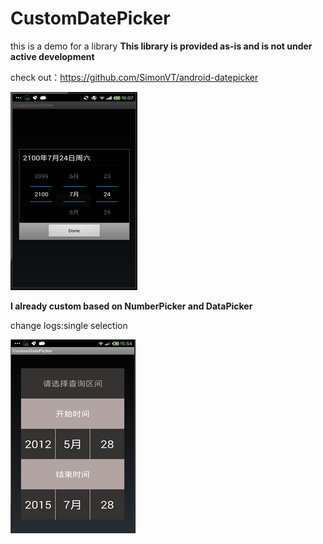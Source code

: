 # CustomDatePicker
this is a demo for a library **This library is provided as-is and is not under active development**

check out：https://github.com/SimonVT/android-datepicker

![Screenshot](https://github.com/guoGavin/CustomDatePicker/blob/master/show.png)

**I already custom based on NumberPicker and DataPicker**

change logs:single selection

![Screenshot](https://github.com/guoGavin/CustomDatePicker/blob/master/single_selection_sho.png)
